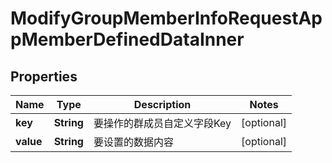 

# ModifyGroupMemberInfoRequestAppMemberDefinedDataInner


## Properties

| Name | Type | Description | Notes |
|------------ | ------------- | ------------- | -------------|
|**key** | **String** | 要操作的群成员自定义字段Key |  [optional] |
|**value** | **String** | 要设置的数据内容 |  [optional] |



